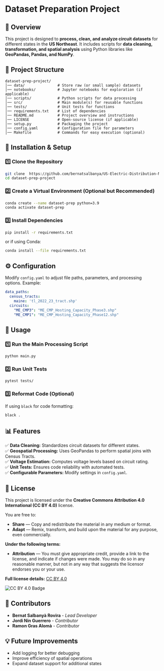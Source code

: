 # Dataset Preparation Project

## 📌 Overview
This project is designed to **process, clean, and analyze circuit datasets** for different states in the **US Northeast**. It includes scripts for **data cleaning, transformation, and spatial analysis** using Python libraries like **GeoPandas, Pandas, and NumPy**.

## 📂 Project Structure

```
dataset-prep-project/
│── data/               # Store raw (or small sample) datasets
│── notebooks/          # Jupyter notebooks for exploration (if applicable)
│── scripts/            # Python scripts for data processing
│── src/                # Main module(s) for reusable functions
│── tests/              # Unit tests for functions
│── requirements.txt    # List of dependencies
│── README.md           # Project overview and instructions
│── LICENSE             # Open-source license (if applicable)
│── setup.py            # Packaging the project
│── config.yaml         # Configuration file for parameters
│── Makefile            # Commands for easy execution (optional)
```

## 🚀 Installation & Setup

### 1️⃣ Clone the Repository
```bash
git clone  https://github.com/bernatsalbanya/US-Electric-Distribution-Networks.git
cd dataset-prep-project
```

### 2️⃣ Create a Virtual Environment (Optional but Recommended)
```bash
conda create --name dataset-prep python=3.9
conda activate dataset-prep
```

### 3️⃣ Install Dependencies
```bash
pip install -r requirements.txt
```

or if using Conda:
```bash
conda install --file requirements.txt
```

## ⚙️ Configuration

Modify `config.yaml` to adjust file paths, parameters, and processing options. Example:

```yaml
data_paths:
  census_tracts:
    maine: 'tl_2022_23_tract.shp'
  circuits:
    "ME_CMP3": "ME_CMP_Hosting_Capacity_Phase3.shp"
    "ME_CMP1": "ME_CMP_Hosting_Capacity_Phase12.shp"
```

## 📌 Usage

### 1️⃣ Run the Main Processing Script
```bash
python main.py
```

### 2️⃣ Run Unit Tests
```bash
pytest tests/
```

### 3️⃣ Reformat Code (Optional)
If using `black` for code formatting:
```bash
black .
```

## 📊 Features

✅ **Data Cleaning:** Standardizes circuit datasets for different states.  
✅ **Geospatial Processing:** Uses GeoPandas to perform spatial joins with Census Tracts.  
✅ **Voltage Estimation:** Computes voltage levels based on circuit rating.  
✅ **Unit Tests:** Ensures code reliability with automated tests.  
✅ **Configurable Parameters:** Modify settings in `config.yaml`.  

## 📜 License

This project is licensed under the **Creative Commons Attribution 4.0 International (CC BY 4.0)** license.  

You are free to:
- **Share** — Copy and redistribute the material in any medium or format.  
- **Adapt** — Remix, transform, and build upon the material for any purpose, even commercially.  

**Under the following terms:**
- **Attribution** — You must give appropriate credit, provide a link to the license, and indicate if changes were made. You may do so in any reasonable manner, but not in any way that suggests the licensor endorses you or your use.

**Full license details:** [CC BY 4.0](https://creativecommons.org/licenses/by/4.0/)

![CC BY 4.0 Badge](https://licensebuttons.net/l/by/4.0/88x31.png)

## 👥 Contributors

- **Bernat Salbanyà Rovira** - *Lead Developer*  
- **Jordi Nin Guerrero** - *Contributor*  
- **Ramon Gras Alomà** - *Contributor*  

## 💡 Future Improvements

- Add logging for better debugging  
- Improve efficiency of spatial operations  
- Expand dataset support for additional states  
